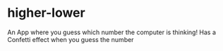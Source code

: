 # higher-lower
An App where you guess which number the computer is thinking!
Has a Confetti effect when you guess the number

